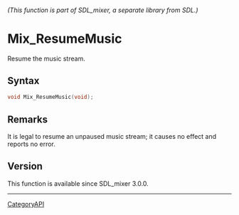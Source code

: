 ###### (This function is part of SDL_mixer, a separate library from SDL.)
# Mix_ResumeMusic

Resume the music stream.

## Syntax

```c
void Mix_ResumeMusic(void);

```

## Remarks

It is legal to resume an unpaused music stream; it causes no effect and
reports no error.

## Version

This function is available since SDL_mixer 3.0.0.

----
[CategoryAPI](CategoryAPI.md)
